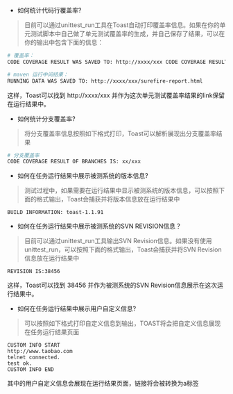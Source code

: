 * 如何统计代码行覆盖率?

> 目前可以通过unittest_run工具在Toast自动打印覆盖率信息。如果在你的单元测试脚本中自己做了单元测试覆盖率的生成，并自己保存了结果，可以在你的输出中包含下面的信息：
```bash
# 覆盖率：
CODE COVERAGE RESULT WAS SAVED TO: http://xxxx/xxx CODE COVERAGE RESULT OF LINES IS: xxx/xxxxx

# maven 运行中间结果：
RUNNING DATA WAS SAVED TO: http://xxxx/xxx/surefire-report.html 
```
这样，Toast可以找到 http://xxxx/xxx 并作为这次单元测试覆盖率结果的link保留在运行结果中。

* 如何统计分支覆盖率?

> 将分支覆盖率信息按照如下格式打印，Toast可以解析展现出分支覆盖率结果
```bash
# 分支覆盖率
CODE COVERAGE RESULT OF BRANCHES IS: xx/xxx
```

* 如何在任务运行结果中展示被测系统的版本信息?

> 测试过程中，如果需要在运行结果中显示被测系统的版本信息，可以按照下面的格式输出，Toast会捕获并将版本信息放在运行结果中
```
BUILD INFORMATION: toast-1.1.91
```

* 如何在任务运行结果中展示被测系统的SVN REVISION信息？

> 目前可以通过unittest_run工具输出SVN Revision信息。如果没有使用unittest_run，可以按照下面的格式输出，Toast会捕获并将SVN Revision信息放在运行结果中
```
REVISION IS:38456
```
这样，Toast可以找到 38456 并作为被测系统的SVN Revision信息展示在这次运行结果中。

* 如何在任务运行结果中展示用户自定义信息?

> 可以按照如下格式打印自定义信息到输出，TOAST将会把自定义信息展现在任务运行结果页面
```
CUSTOM INFO START
http://www.taobao.com
telnet connected.
test ok.
CUSTOM INFO END
```
其中的用户自定义信息会展现在运行结果页面，链接将会被转换为a标签

